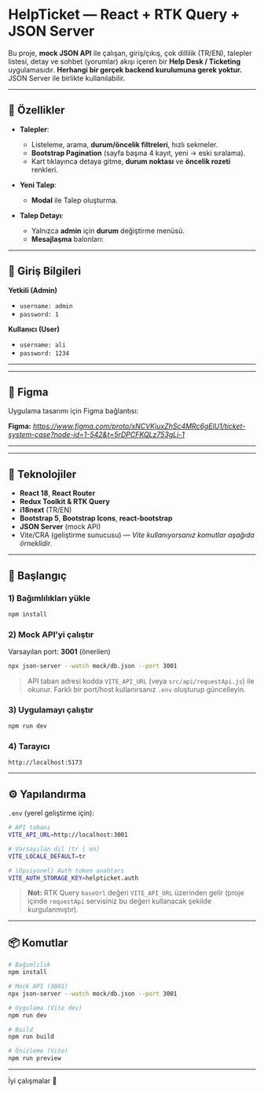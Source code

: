 # HelpTicket — React + RTK Query + JSON Server

Bu proje, **mock JSON API** ile çalışan, giriş/çıkış, çok dillilik (TR/EN), talepler listesi, detay ve sohbet (yorumlar) akışı içeren bir **Help Desk / Ticketing** uygulamasıdır. **Herhangi bir gerçek backend kurulumuna gerek yoktur.** JSON Server ile birlikte kullanılabilir.

---

## 🎯 Özellikler

* **Talepler**:

  * Listeleme, arama, **durum/öncelik filtreleri**, hızlı sekmeler.
  * **Bootstrap Pagination** (sayfa başına 4 kayıt, yeni → eski sıralama).
  * Kart tıklayınca detaya gitme, **durum noktası**  ve **öncelik rozeti** renkleri.
* **Yeni Talep**:

  *  **Modal** ile Talep oluşturma.

* **Talep Detayı**:

  * Yalnızca **admin** için **durum** değiştirme menüsü.
  * **Mesajlaşma** balonları:


---

## 👤 Giriş Bilgileri

**Yetkili (Admin)**

* `username: admin`
* `password: 1`

**Kullanıcı (User)**

* `username: ali`
* `password: 1234`

---
---

## 📄 Figma

Uygulama tasarımı için Figma bağlantısı:

**Figma:** *https://www.figma.com/proto/xNCVKjuxZhSc4MRc6gElU1/ticket-system-case?node-id=1-542&t=5rDPCFKQLz753gLj-1*


---

---

## 🧱 Teknolojiler

* **React 18**, **React Router**
* **Redux Toolkit & RTK Query**
* **i18next** (TR/EN)
* **Bootstrap 5**, **Bootstrap Icons**, **react-bootstrap**
* **JSON Server** (mock API)
* Vite/CRA (geliştirme sunucusu) — *Vite kullanıyorsanız komutlar aşağıda örneklidir.*

---

## 🚀 Başlangıç

### 1) Bağımlılıkları yükle

```bash
npm install
```

### 2) Mock API’yi çalıştır

Varsayılan port: **3001** (önerilen)

```bash
npx json-server --watch mock/db.json --port 3001
```

> API taban adresi kodda `VITE_API_URL` (veya `src/api/requestApi.js`) ile okunur. Farklı bir port/host kullanırsanız `.env` oluşturup güncelleyin.

### 3) Uygulamayı çalıştır

```bash
npm run dev
```

### 4) Tarayıcı

```
http://localhost:5173
```

---

## ⚙️ Yapılandırma

`.env` (yerel geliştirme için):

```bash
# API tabanı
VITE_API_URL=http://localhost:3001

# Varsayılan dil (tr | en)
VITE_LOCALE_DEFAULT=tr

# (Opsiyonel) Auth token anahtarı
VITE_AUTH_STORAGE_KEY=helpticket.auth
```

> **Not:** RTK Query `baseUrl` değeri `VITE_API_URL` üzerinden gelir (proje içinde `requestApi` servisiniz bu değeri kullanacak şekilde kurgulanmıştır).



---


## 📦 Komutlar

```bash
# Bağımlılık
npm install

# Mock API (3001)
npx json-server --watch mock/db.json --port 3001

# Uygulama (Vite dev)
npm run dev

# Build
npm run build

# Önizleme (Vite)
npm run preview
```

---

İyi çalışmalar 👋

